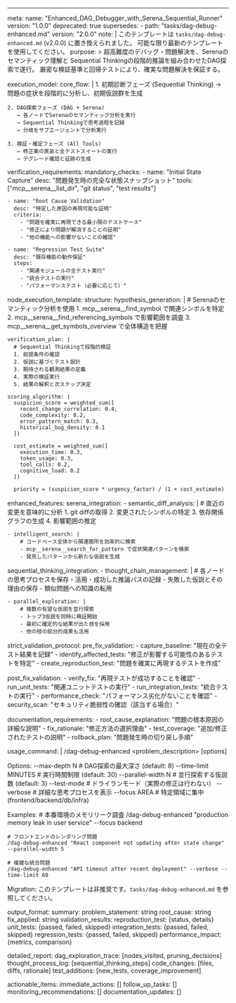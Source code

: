 ---
meta:
  name: "Enhanced_DAG_Debugger_with_Serena_Sequential_Runner"
  version: "1.0.0"
  deprecated: true
  supersedes:
    - path: "tasks/dag-debug-enhanced.md"
      version: "2.0.0"
  note: |
    このテンプレートは `tasks/dag-debug-enhanced.md` (v2.0.0) に置き換えられました。
    可能な限り最新のテンプレートを使用してください。
  purpose: >
    超高難度のデバッグ・問題解決を、Serenaのセマンティック理解と
    Sequential Thinkingの段階的推論を組み合わせたDAG探索で遂行。
    厳密な検証基準と回帰テストにより、確実な問題解決を保証する。

execution_model:
  core_flow: |
    1. 初期診断フェーズ (Sequential Thinking)
       → 問題の症状を段階的に分析し、初期仮説群を生成
    
    2. DAG探索フェーズ (DAG + Serena)
       → 各ノードでSerenaのセマンティック分析を実行
       → Sequential Thinkingで思考過程を記録
       → 分岐をサブエージェントで分析実行
    
    3. 検証・確定フェーズ (All Tools)
       → 修正案の実装と全テストスイートの実行
       → デグレード確認と証跡の生成

verification_requirements:
  mandatory_checks:
    - name: "Initial State Capture"
      desc: "問題発生時の完全な状態スナップショット"
      tools: ["mcp__serena__list_dir", "git status", "test results"]
    
    - name: "Root Cause Validation"
      desc: "特定した原因の再現可能な証明"
      criteria:
        - "問題を確実に再現できる最小限のテストケース"
        - "修正により問題が解消することの証明"
        - "他の機能への影響がないことの確認"
    
    - name: "Regression Test Suite"
      desc: "既存機能の動作保証"
      steps:
        - "関連モジュールの全テスト実行"
        - "統合テストの実行"
        - "パフォーマンステスト（必要に応じて）"

node_execution_template:
  structure:
    hypothesis_generation: |
      # Serenaのセマンティック分析を使用
      1. mcp__serena__find_symbol で関連シンボルを特定
      2. mcp__serena__find_referencing_symbols で影響範囲を調査
      3. mcp__serena__get_symbols_overview で全体構造を把握
    
    verification_plan: |
      # Sequential Thinkingで段階的検証
      1. 前提条件の確認
      2. 仮説に基づくテスト設計
      3. 期待される観測結果の定義
      4. 実際の検証実行
      5. 結果の解釈と次ステップ決定
    
    scoring_algorithm: |
      suspicion_score = weighted_sum([
        recent_change_correlation: 0.4,
        code_complexity: 0.2,
        error_pattern_match: 0.3,
        historical_bug_density: 0.1
      ])
      
      cost_estimate = weighted_sum([
        execution_time: 0.3,
        token_usage: 0.3,
        tool_calls: 0.2,
        cognitive_load: 0.2
      ])
      
      priority = (suspicion_score * urgency_factor) / (1 + cost_estimate)

enhanced_features:
  serena_integration:
    - semantic_diff_analysis: |
        # 直近の変更を意味的に分析
        1. git diffの取得
        2. 変更されたシンボルの特定
        3. 依存関係グラフの生成
        4. 影響範囲の推定
    
    - intelligent_search: |
        # コードベース全体から関連箇所を効率的に検索
        - mcp__serena__search_for_pattern で症状関連パターンを検索
        - 発見したパターンから新たな仮説を生成
  
  sequential_thinking_integration:
    - thought_chain_management: |
        # 各ノードの思考プロセスを保存・活用
        - 成功した推論パスの記録
        - 失敗した仮説とその理由の保存
        - 類似問題への知識の転用
    
    - parallel_exploration: |
        # 複数の有望な仮説を並行探索
        - トップ3仮説を同時に検証開始
        - 最初に確定的な結果が出た枝を採用
        - 他の枝の部分的成果も活用

strict_validation_protocol:
  pre_fix_validation:
    - capture_baseline: "現在の全テスト結果を記録"
    - identify_affected_tests: "修正が影響する可能性のあるテストを特定"
    - create_reproduction_test: "問題を確実に再現するテストを作成"
  
  post_fix_validation:
    - verify_fix: "再現テストが成功することを確認"
    - run_unit_tests: "関連ユニットテストの実行"
    - run_integration_tests: "統合テストの実行"
    - performance_check: "パフォーマンス劣化がないことを確認"
    - security_scan: "セキュリティ脆弱性の確認（該当する場合）"
  
  documentation_requirements:
    - root_cause_explanation: "問題の根本原因の詳細な説明"
    - fix_rationale: "修正方法の選択理由"
    - test_coverage: "追加/修正されたテストの説明"
    - rollback_plan: "問題発生時の切り戻し手順"

usage_command: |
  /dag-debug-enhanced <problem_description> [options]
  
  Options:
    --max-depth N         # DAG探索の最大深さ (default: 8)
    --time-limit MINUTES  # 実行時間制限 (default: 30)
    --parallel-width N    # 並行探索する仮説数 (default: 3)
    --test-mode          # ドライランモード（実際の修正は行わない）
    --verbose            # 詳細な思考プロセスを表示
    --focus AREA         # 特定領域に集中 (frontend/backend/db/infra)
    
  Examples:
    # 本番環境のメモリリーク調査
    /dag-debug-enhanced "production memory leak in user service" --focus backend
    
    # フロントエンドのレンダリング問題
    /dag-debug-enhanced "React component not updating after state change" --parallel-width 5
    
    # 複雑な統合問題
    /dag-debug-enhanced "API timeout after recent deployment" --verbose --time-limit 60

  Migration:
    このテンプレートは非推奨です。`tasks/dag-debug-enhanced.md` を参照してください。

output_format:
  summary:
    problem_statement: string
    root_cause: string
    fix_applied: string
    validation_results:
      reproduction_test: {status, details}
      unit_tests: {passed, failed, skipped}
      integration_tests: {passed, failed, skipped}
      regression_tests: {passed, failed, skipped}
      performance_impact: {metrics, comparison}
  
  detailed_report:
    dag_exploration_trace: [nodes_visited, pruning_decisions]
    thought_process_log: [sequential_thinking_steps]
    code_changes: [files, diffs, rationale]
    test_additions: [new_tests, coverage_improvement]
    
  actionable_items:
    immediate_actions: []
    follow_up_tasks: []
    monitoring_recommendations: []
    documentation_updates: []

